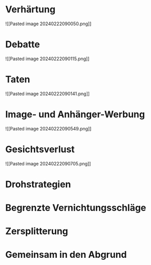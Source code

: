 # Verhärtung
![[Pasted image 20240222090050.png]]
# Debatte
![[Pasted image 20240222090115.png]]
# Taten
![[Pasted image 20240222090141.png]]
# Image- und Anhänger-Werbung
![[Pasted image 20240222090549.png]]
# Gesichtsverlust
![[Pasted image 20240222090705.png]]
# Drohstrategien

# Begrenzte Vernichtungsschläge

# Zersplitterung

# Gemeinsam in den Abgrund